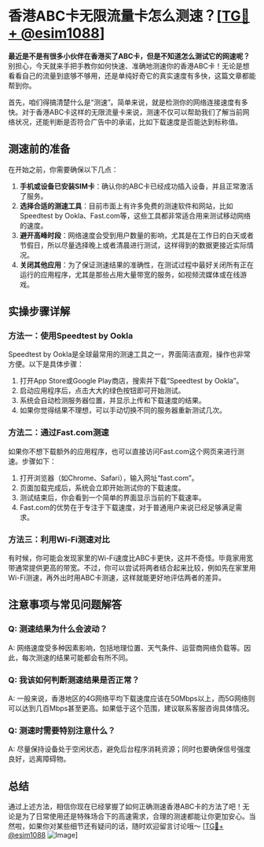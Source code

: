 # 香港ABC卡无限流量卡怎么测速？[[TG💪+ @esim1088](https://t.me/s/esim1088)]

**最近是不是有很多小伙伴在香港买了ABC卡，但是不知道怎么测试它的网速呢？** 别担心，今天就来手把手教你如何快速、准确地测速你的香港ABC卡！无论是想看看自己的流量到底够不够用，还是单纯好奇它的真实速度有多快，这篇文章都能帮到你。

首先，咱们得搞清楚什么是“测速”。简单来说，就是检测你的网络连接速度有多快。对于香港ABC卡这样的无限流量卡来说，测速不仅可以帮助我们了解当前网络状况，还能判断是否符合广告中的承诺，比如下载速度是否能达到标称值。

## 测速前的准备

在开始之前，你需要确保以下几点：

1. **手机或设备已安装SIM卡**：确认你的ABC卡已经成功插入设备，并且正常激活了服务。
2. **选择合适的测速工具**：目前市面上有许多免费的测速软件和网站，比如Speedtest by Ookla、Fast.com等，这些工具都非常适合用来测试移动网络的速度。
3. **避开高峰时段**：网络速度会受到用户数量的影响，尤其是在工作日的白天或者节假日，所以尽量选择晚上或者清晨进行测试，这样得到的数据更接近实际情况。
4. **关闭其他应用**：为了保证测速结果的准确性，在测试过程中最好关闭所有正在运行的应用程序，尤其是那些占用大量带宽的服务，如视频流媒体或在线游戏。

## 实操步骤详解

### 方法一：使用Speedtest by Ookla

Speedtest by Ookla是全球最常用的测速工具之一，界面简洁直观，操作也非常方便。以下是具体步骤：

1. 打开App Store或Google Play商店，搜索并下载“Speedtest by Ookla”。
2. 启动应用程序后，点击大大的绿色按钮即可开始测试。
3. 系统会自动检测服务器位置，并显示上传和下载速度的结果。
4. 如果你觉得结果不理想，可以手动切换不同的服务器重新测试几次。

### 方法二：通过Fast.com测速

如果你不想下载额外的应用程序，也可以直接访问Fast.com这个网页来进行测速。步骤如下：

1. 打开浏览器（如Chrome、Safari），输入网址“fast.com”。
2. 页面加载完成后，系统会立即开始测试你的下载速度。
3. 测试结束后，你会看到一个简单的界面显示当前的下载速率。
4. Fast.com的优势在于专注于下载速度，对于普通用户来说已经足够满足需求。

### 方法三：利用Wi-Fi测速对比

有时候，你可能会发现家里的Wi-Fi速度比ABC卡更快，这并不奇怪。毕竟家用宽带通常提供更高的带宽。不过，你可以尝试将两者结合起来比较，例如先在家里用Wi-Fi测速，再外出时用ABC卡测速，这样就能更好地评估两者的差异。

## 注意事项与常见问题解答

### Q: 测速结果为什么会波动？
A: 网络速度受多种因素影响，包括地理位置、天气条件、运营商网络负载等。因此，每次测速的结果可能都会有所不同。

### Q: 我该如何判断测速结果是否正常？
A: 一般来说，香港地区的4G网络平均下载速度应该在50Mbps以上，而5G网络则可以达到几百Mbps甚至更高。如果低于这个范围，建议联系客服咨询具体情况。

### Q: 测速时需要特别注意什么？
A: 尽量保持设备处于空闲状态，避免后台程序消耗资源；同时也要确保信号强度良好，远离障碍物。

## 总结

通过上述方法，相信你现在已经掌握了如何正确测速香港ABC卡的方法了吧！无论是为了日常使用还是特殊场合下的高速需求，合理的测速都能让你更加安心。当然啦，如果你对某些细节还有疑问的话，随时欢迎留言讨论哦～ [[TG💪+ @esim1088](https://t.me/s/esim1088) ![Image](https://i.postimg.cc/4NQfJmqS/Snipaste-2025-05-13-00-14-12.png)]